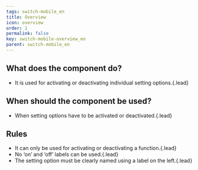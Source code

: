 ```yaml
---
tags: switch-mobile_en
title: Overview
icon: overview
order: 1
permalink: false  
key: switch-mobile-overview_en
parent: switch-mobile_en
---
```


## What does the component do?
*   It is used for activating or deactivating individual setting options.{.lead}

## When should the component be used?
*   When setting options have to be activated or deactivated.{.lead}

## Rules
*   It can only be used for activating or deactivating a function.{.lead}
*   No ‘on’ and ‘off’ labels can be used.{.lead}
*   The setting option must be clearly named using a label on the left.{.lead}